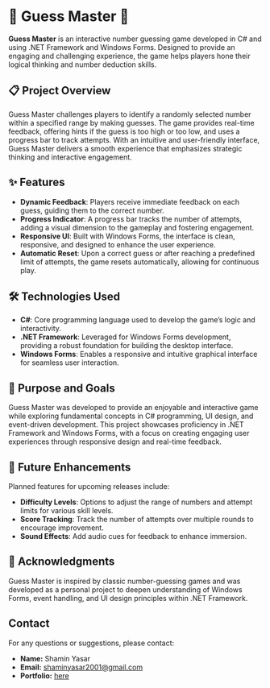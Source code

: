# 🎉 Guess Master 🎉

**Guess Master** is an interactive number guessing game developed in C# and using .NET Framework and Windows Forms. Designed to provide an engaging and challenging experience, the game helps players hone their logical thinking and number deduction skills.

## 📋 Project Overview

Guess Master challenges players to identify a randomly selected number within a specified range by making guesses. The game provides real-time feedback, offering hints if the guess is too high or too low, and uses a progress bar to track attempts. With an intuitive and user-friendly interface, Guess Master delivers a smooth experience that emphasizes strategic thinking and interactive engagement.

## ✨ Features

- **Dynamic Feedback**: Players receive immediate feedback on each guess, guiding them to the correct number.
- **Progress Indicator**: A progress bar tracks the number of attempts, adding a visual dimension to the gameplay and fostering engagement.
- **Responsive UI**: Built with Windows Forms, the interface is clean, responsive, and designed to enhance the user experience.
- **Automatic Reset**: Upon a correct guess or after reaching a predefined limit of attempts, the game resets automatically, allowing for continuous play.

## 🛠️ Technologies Used

- **C#**: Core programming language used to develop the game’s logic and interactivity.
- **.NET Framework**: Leveraged for Windows Forms development, providing a robust foundation for building the desktop interface.
- **Windows Forms**: Enables a responsive and intuitive graphical interface for seamless user interaction.

## 🎯 Purpose and Goals

Guess Master was developed to provide an enjoyable and interactive game while exploring fundamental concepts in C# programming, UI design, and event-driven development. This project showcases proficiency in .NET Framework and Windows Forms, with a focus on creating engaging user experiences through responsive design and real-time feedback.

## 🚀 Future Enhancements

Planned features for upcoming releases include:
- **Difficulty Levels**: Options to adjust the range of numbers and attempt limits for various skill levels.
- **Score Tracking**: Track the number of attempts over multiple rounds to encourage improvement.
- **Sound Effects**: Add audio cues for feedback to enhance immersion.

## 🙏 Acknowledgments

Guess Master is inspired by classic number-guessing games and was developed as a personal project to deepen understanding of Windows Forms, event handling, and UI design principles within .NET Framework.

## Contact

For any questions or suggestions, please contact:

- **Name:** Shamin Yasar
- **Email:** shaminyasar2001@gmail.com
- **Portfolio:** [here](https://shamin-portfolio.netlify.app/)
